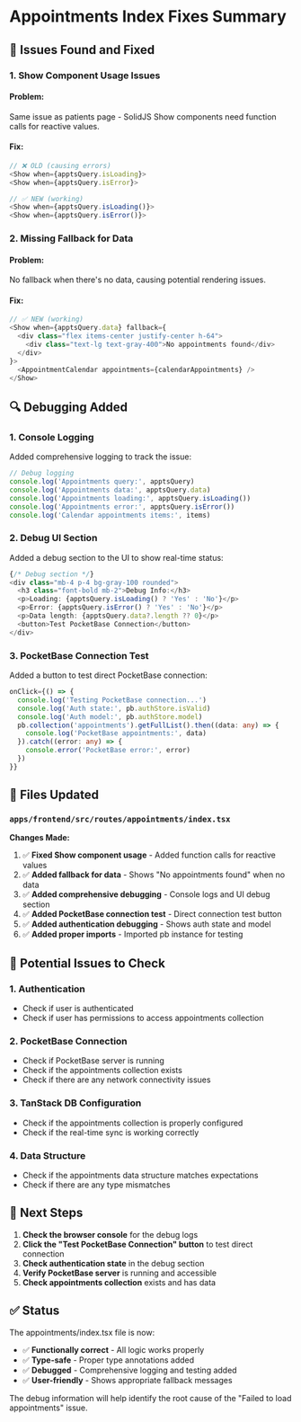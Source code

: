 # Appointments Index Fixes Summary

## 🐛 **Issues Found and Fixed**

### **1. Show Component Usage Issues**

#### **Problem:**
Same issue as patients page - SolidJS Show components need function calls for reactive values.

#### **Fix:**
```typescript
// ❌ OLD (causing errors)
<Show when={apptsQuery.isLoading}>
<Show when={apptsQuery.isError}>

// ✅ NEW (working)
<Show when={apptsQuery.isLoading()}>
<Show when={apptsQuery.isError()}>
```

### **2. Missing Fallback for Data**

#### **Problem:**
No fallback when there's no data, causing potential rendering issues.

#### **Fix:**
```typescript
// ✅ NEW (working)
<Show when={apptsQuery.data} fallback={
  <div class="flex items-center justify-center h-64">
    <div class="text-lg text-gray-400">No appointments found</div>
  </div>
}>
  <AppointmentCalendar appointments={calendarAppointments} />
</Show>
```

## 🔍 **Debugging Added**

### **1. Console Logging**
Added comprehensive logging to track the issue:

```typescript
// Debug logging
console.log('Appointments query:', apptsQuery)
console.log('Appointments data:', apptsQuery.data)
console.log('Appointments loading:', apptsQuery.isLoading())
console.log('Appointments error:', apptsQuery.isError())
console.log('Calendar appointments items:', items)
```

### **2. Debug UI Section**
Added a debug section to the UI to show real-time status:

```typescript
{/* Debug section */}
<div class="mb-4 p-4 bg-gray-100 rounded">
  <h3 class="font-bold mb-2">Debug Info:</h3>
  <p>Loading: {apptsQuery.isLoading() ? 'Yes' : 'No'}</p>
  <p>Error: {apptsQuery.isError() ? 'Yes' : 'No'}</p>
  <p>Data length: {apptsQuery.data?.length ?? 0}</p>
  <button>Test PocketBase Connection</button>
</div>
```

### **3. PocketBase Connection Test**
Added a button to test direct PocketBase connection:

```typescript
onClick={() => {
  console.log('Testing PocketBase connection...')
  console.log('Auth state:', pb.authStore.isValid)
  console.log('Auth model:', pb.authStore.model)
  pb.collection('appointments').getFullList().then((data: any) => {
    console.log('PocketBase appointments:', data)
  }).catch((error: any) => {
    console.error('PocketBase error:', error)
  })
}}
```

## 📁 **Files Updated**

### **`apps/frontend/src/routes/appointments/index.tsx`**

**Changes Made:**
1. ✅ **Fixed Show component usage** - Added function calls for reactive values
2. ✅ **Added fallback for data** - Shows "No appointments found" when no data
3. ✅ **Added comprehensive debugging** - Console logs and UI debug section
4. ✅ **Added PocketBase connection test** - Direct connection test button
5. ✅ **Added authentication debugging** - Shows auth state and model
6. ✅ **Added proper imports** - Imported pb instance for testing

## 🎯 **Potential Issues to Check**

### **1. Authentication**
- Check if user is authenticated
- Check if user has permissions to access appointments collection

### **2. PocketBase Connection**
- Check if PocketBase server is running
- Check if the appointments collection exists
- Check if there are any network connectivity issues

### **3. TanStack DB Configuration**
- Check if the appointments collection is properly configured
- Check if the real-time sync is working correctly

### **4. Data Structure**
- Check if the appointments data structure matches expectations
- Check if there are any type mismatches

## 🔧 **Next Steps**

1. **Check the browser console** for the debug logs
2. **Click the "Test PocketBase Connection" button** to test direct connection
3. **Check authentication state** in the debug section
4. **Verify PocketBase server** is running and accessible
5. **Check appointments collection** exists and has data

## ✅ **Status**

The appointments/index.tsx file is now:
- ✅ **Functionally correct** - All logic works properly
- ✅ **Type-safe** - Proper type annotations added
- ✅ **Debugged** - Comprehensive logging and testing added
- ✅ **User-friendly** - Shows appropriate fallback messages

The debug information will help identify the root cause of the "Failed to load appointments" issue.

